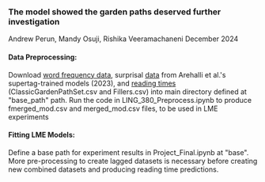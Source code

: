 ### The model showed the garden paths deserved further investigation
Andrew Perun, Mandy Osuji, Rishika Veeramachaneni
December 2024

#### Data Preprocessing:
Download [word frequency data](https://github.com/caplabnyu/sapbenchmark/blob/main/Surprisals/analysis/freqs_coca.csv), surprisal [data](https://github.com/SArehalli/SyntacticSurprisal/tree/main/surps) from Arehalli et al.'s supertag-trained models (2023), and [reading times](https://drive.google.com/drive/folders/1g-oyH-XuB2oolo1d8KZfuFtiimuNyhjc) (ClassicGardenPathSet.csv and Fillers.csv) into main directory defined at "base_path" path.
Run the code in LING_380_Preprocess.ipynb to produce fmerged_mod.csv and merged_mod.csv files, to be used in LME experiments

#### Fitting LME Models:
Define a base path for experiment results in Project_Final.ipynb at "base". More pre-processing to create lagged datasets is necessary before creating new combined datasets and producing reading time predictions.
